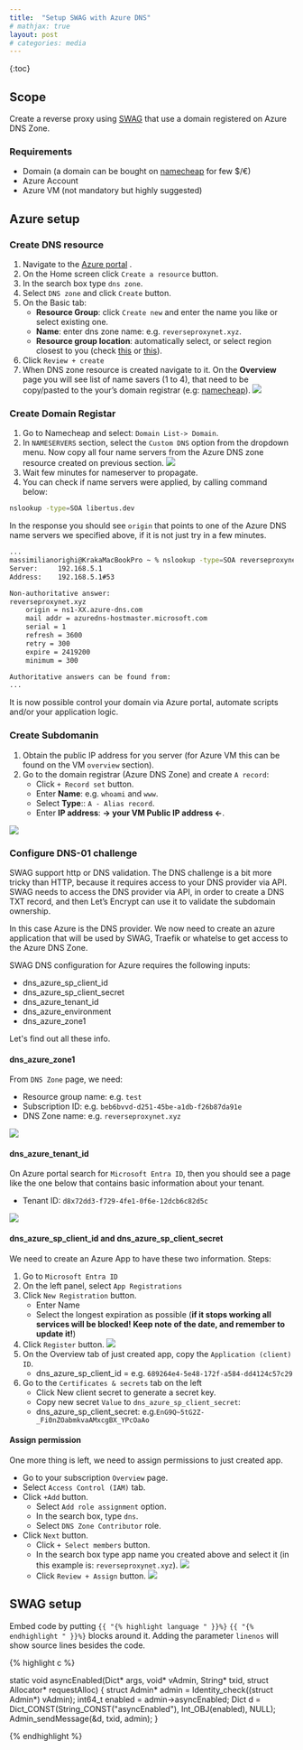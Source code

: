 ```yaml
---
title:  "Setup SWAG with Azure DNS"
# mathjax: true
layout: post
# categories: media
---
```


{:toc}
## Scope
Create a reverse proxy using [SWAG](https://hub.docker.com/r/linuxserver/swag) that use a domain registered on Azure DNS Zone.

### Requirements
- Domain (a domain can be bought on [namecheap](https://www.namecheap.com/) for few $/€)
- Azure Account
- Azure VM (not mandatory but highly suggested)

## Azure setup

### Create DNS resource
1. Navigate to the [Azure portal](https://portal.azure.com/) .
2. On the Home screen click `Create a resource` button.
3. In the search box type `dns zone`.
4. Select `DNS zone` and click `Create` button.
5. On the Basic tab:
   - **Resource Group**: click `Create new` and enter the name you like or select existing one.
   - **Name**: enter dns zone name: e.g. `reverseproxynet.xyz`.
   - **Resource group location**: automatically select, or select region closest to you (check [this](https://infrastructuremap.microsoft.com/explore) or [this](https://build5nines.com/map-azure-regions/)).
6. Click `Review + create`
7. When DNS zone resource is created navigate to it. On the **Overview** page you will see list of name savers (1 to 4), that need to be copy/pasted to the your’s domain registrar (e.g: [namecheap](https://www.namecheap.com/)).
![](/assets/images/images_2024-02-10-azure-swag/dns_zone_example.png)


### Create Domain Registar
1. Go to Namecheap and select: `Domain List-> Domain`.
2. In `NAMESERVERS` section, select the `Custom DNS` option from the dropdown menu. Now copy all four name servers from the Azure DNS zone resource created on previous section.
![](/assets/images/images_2024-02-10-azure-swag/namecheap.png)
3. Wait few minutes for nameserver to propagate.
4. You can check if name servers were applied, by calling command below:
```bash
nslookup -type=SOA libertus.dev
```
In the response you should see `origin` that points to one of the Azure DNS name servers we specified above, if it is not just try in a few minutes.

```bash
...
massimilianorighi@KrakaMacBookPro ~ % nslookup -type=SOA reverseproxynet.xyz
Server:		192.168.5.1
Address:	192.168.5.1#53

Non-authoritative answer:
reverseproxynet.xyz
	origin = ns1-XX.azure-dns.com
	mail addr = azuredns-hostmaster.microsoft.com
	serial = 1
	refresh = 3600
	retry = 300
	expire = 2419200
	minimum = 300

Authoritative answers can be found from:
...
```

It is now possible control your domain via Azure portal, automate scripts and/or your application logic.

### Create Subdomanin
1. Obtain the public IP address for you server (for Azure VM this can be found on the VM `overview` section).
2. Go to the domain registrar (Azure DNS Zone) and create `A record`:
   - Click `+ Record set` button.
   - Enter **Name**: e.g. `whoami` and `www`.
   - Select **Type**:: `A - Alias record`.
   - Enter **IP address**: **-> your VM Public IP address <-**.

![](/assets/images/images_2024-02-10-azure-swag/a_record.png)

### Configure DNS-01 challenge
SWAG support http or DNS validation. The DNS challenge is a bit more tricky than HTTP, because it requires access to your DNS provider via API. SWAG needs to access the DNS provider via API, in order to create a DNS TXT record, and then Let’s Encrypt can use it to validate the subdomain ownership.

In this case Azure is the DNS provider. We now need to create an azure application that will be used by SWAG, Traefik or whatelse to get access to the Azure DNS Zone.

SWAG DNS configuration for Azure requires the following inputs:
- dns_azure_sp_client_id
- dns_azure_sp_client_secret
- dns_azure_tenant_id
- dns_azure_environment
- dns_azure_zone1

Let's find out all these info.
#### dns_azure_zone1
From `DNS Zone` page, we need:
- Resource group name: e.g. `test`
- Subscription ID: e.g. `beb6bvvd-d251-45be-a1db-f26b87da91e`
- DNS Zone name: e.g. `reverseproxynet.xyz`

![](/assets/images/images_2024-02-10-azure-swag/subscriptionid.png)

#### dns_azure_tenant_id
On Azure portal search for `Microsoft Entra ID`, then you should see a page like the one below that contains basic information about your tenant.
- Tenant ID: `d8x72dd3-f729-4fe1-0f6e-12dcb6c82d5c`

![](/assets/images/images_2024-02-10-azure-swag/tenantid.png)

#### dns_azure_sp_client_id and dns_azure_sp_client_secret
We need to create an Azure App to have these two information.
Steps:
1. Go to `Microsoft Entra ID`
2. On the left panel, select `App Registrations`
3. Click `New Registration` button.
   - Enter Name
   - Select the longest expiration as possible (**if it stops working all services will be blocked! Keep note of the date, and remember to update it!**)
4. Click `Register` button.
![](/assets/images/images_2024-02-10-azure-swag/register_an_app.png)
5. On the Overview tab of just created app, copy the `Application (client) ID`.
   - dns_azure_sp_client_id = e.g. `689264e4-5e48-172f-a584-dd4124c57c29`
6. Go to the `Certificates & secrets` tab on the left
   - Click New client secret to generate a secret key.
   - Copy new secret `Value` to `dns_azure_sp_client_secret`:
   - dns_azure_sp_client_secret: e.g.`EnG9Q~5tG2Z-_Fi0nZOabmkvaAMxcgBX_YPcOaAo`

#### Assign permission
One more thing is left, we need to assign permissions to just created app.
- Go to your subscription `Overview` page.
- Select `Access Control (IAM)` tab.
- Click `+Add` button.
  - Select `Add role assignment` option.
  - In the search box, type `dns`.
  - Select `DNS Zone Contributor` role.
- Click `Next` button.
  - Click `+ Select members` button.
  - In the search box type app name you created above and select it (in this example is: `reverseproxynet.xyz`).
![](/assets/images/images_2024-02-10-azure-swag/dns_contributor_app.png)
  - Click `Review + Assign` button.
![](/assets/images/images_2024-02-10-azure-swag/app_role_assigned.png)

## SWAG setup

Embed code by putting `{{ "{% highlight language " }}%}` `{{ "{% endhighlight " }}%}` blocks around it. Adding the parameter `linenos` will show source lines besides the code.

{% highlight c %}

static void asyncEnabled(Dict* args, void* vAdmin, String* txid, struct Allocator* requestAlloc)
{
    struct Admin* admin = Identity_check((struct Admin*) vAdmin);
    int64_t enabled = admin->asyncEnabled;
    Dict d = Dict_CONST(String_CONST("asyncEnabled"), Int_OBJ(enabled), NULL);
    Admin_sendMessage(&d, txid, admin);
}

{% endhighlight %}